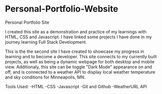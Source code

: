 # Personal-Portfolio-Website
Personal Portfolio Site


I created this site as a demonstration and practice of my learnings with HTML, CSS and Javascript. I have linked some projects I have done in my journey learning Full Stack Development. 

This is the the second site I have created to showcase my progress in learning and to become a developer. This site connects to my currently built projects, as well as being a dynamic webpage for both desktop and mobile view. Additionaly, this site can be toggle "Dark Mode" appearance on and off, and is connected to a weather API to display local weather temperature and sky conditions for Minneapolis, MN. 

Tools Used: 
-HTML 
-CSS
-Javascript
-Git and Github
-WeatherURL API
